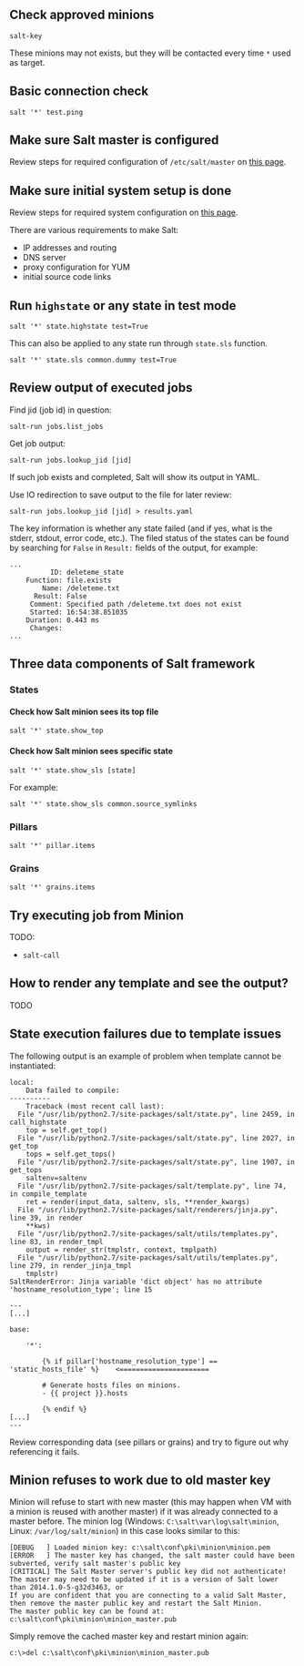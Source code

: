 

## Check approved minions ##

```
salt-key
```
These minions may not exists, but they will be contacted every time `*` used as target.

## Basic connection check ##

```
salt '*' test.ping
```

## Make sure Salt master is configured ##

Review steps for required configuration of `/etc/salt/master` on [this page](getting_started.md).

## Make sure initial system setup is done ##

Review steps for required system configuration on [this page](getting_started.md).

There are various requirements to make Salt:
* IP addresses and routing
* DNS server
* proxy configuration for YUM
* initial source code links

## Run `highstate` or any state in test mode ##

```
salt '*' state.highstate test=True
```
This can also be applied to any state run through `state.sls` function.
```
salt '*' state.sls common.dummy test=True
```

## Review output of executed jobs ##

Find jid (job id) in question:
```
salt-run jobs.list_jobs
```

Get job output:
```
salt-run jobs.lookup_jid [jid]
```
If such job exists and completed, Salt will show its output in YAML.

Use IO redirection to save output to the file for later review:
```
salt-run jobs.lookup_jid [jid] > results.yaml
```

The key information is whether any state failed (and if yes,
what is the stderr, stdout, error code, etc.).
The filed status of the states can be found by searching for `False`
in `Result:` fields of the output, for example:
```
...
          ID: deleteme_state
    Function: file.exists
        Name: /deleteme.txt
      Result: False
     Comment: Specified path /deleteme.txt does not exist
     Started: 16:54:38.851035
    Duration: 0.443 ms
     Changes:   
...
```

## Three data components of Salt framework ##

### States ###

#### Check how Salt minion sees its top file ####

```
salt '*' state.show_top
```

#### Check how Salt minion sees specific state ####

```
salt '*' state.show_sls [state]
```

For example:
```
salt '*' state.show_sls common.source_symlinks
```

### Pillars ###

```
salt '*' pillar.items
```

### Grains ###

```
salt '*' grains.items
```

## Try executing job from Minion ##

TODO:
* `salt-call`

## How to render any template and see the output? ##

TODO

## State execution failures due to template issues ##


The following output is an example of problem when template cannot be instantiated:
```
local:
    Data failed to compile:
----------
    Traceback (most recent call last):
  File "/usr/lib/python2.7/site-packages/salt/state.py", line 2459, in call_highstate
    top = self.get_top()
  File "/usr/lib/python2.7/site-packages/salt/state.py", line 2027, in get_top
    tops = self.get_tops()
  File "/usr/lib/python2.7/site-packages/salt/state.py", line 1907, in get_tops
    saltenv=saltenv
  File "/usr/lib/python2.7/site-packages/salt/template.py", line 74, in compile_template
    ret = render(input_data, saltenv, sls, **render_kwargs)
  File "/usr/lib/python2.7/site-packages/salt/renderers/jinja.py", line 39, in render
    **kws)
  File "/usr/lib/python2.7/site-packages/salt/utils/templates.py", line 83, in render_tmpl
    output = render_str(tmplstr, context, tmplpath)
  File "/usr/lib/python2.7/site-packages/salt/utils/templates.py", line 279, in render_jinja_tmpl
    tmplstr)
SaltRenderError: Jinja variable 'dict object' has no attribute 'hostname_resolution_type'; line 15

---
[...]

base:

    '*':

        {% if pillar['hostname_resolution_type'] == 'static_hosts_file' %}    <======================

        # Generate hosts files on minions.
        - {{ project }}.hosts

        {% endif %}
[...]
---
```

Review corresponding data (see pillars or grains) and try to figure out why referencing it fails.

## Minion refuses to work due to old master key ##

Minion will refuse to start with new master (this may happen when VM with a minion is reused with another master) if it was already connected to a master before.
The minion log (Windows: `C:\salt\var\log\salt\minion`, Linux: `/var/log/salt/minion`) in this case looks similar to this:
```
[DEBUG   ] Loaded minion key: c:\salt\conf\pki\minion\minion.pem
[ERROR   ] The master key has changed, the salt master could have been subverted, verify salt master's public key
[CRITICAL] The Salt Master server's public key did not authenticate!
The master may need to be updated if it is a version of Salt lower than 2014.1.0-5-g32d3463, or
If you are confident that you are connecting to a valid Salt Master, then remove the master public key and restart the Salt Minion.
The master public key can be found at:
c:\salt\conf\pki\minion\minion_master.pub
```

Simply remove the cached master key and restart minion again:
```
c:\>del c:\salt\conf\pki\minion\minion_master.pub
```






